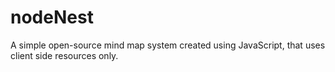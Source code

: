 # nodeNest
A simple open-source mind map system created using JavaScript, that uses client side resources only.
